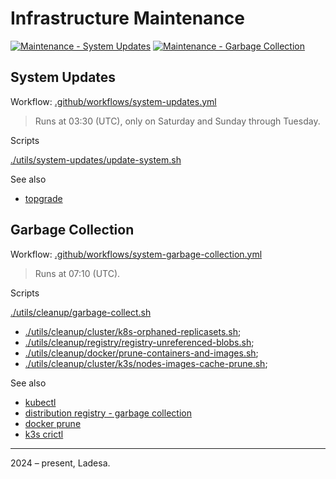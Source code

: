# Infrastructure Maintenance

[![Maintenance - System Updates](https://img.shields.io/github/actions/workflow/status/ladesa-ro/manutencao-devops/system-updates.yml?branch=main&style=for-the-badge&logo=github&label=Maintenance%20-%20System%20Updates&labelColor=%23111)](.github/workflows/system-updates.yml)
[![Maintenance - Garbage Collection](https://img.shields.io/github/actions/workflow/status/ladesa-ro/manutencao-devops/system-garbage-collection.yml?branch=main&style=for-the-badge&logo=github&label=Maintenance%20-%20Garbage%20Collection&labelColor=%23111)](.github/workflows/system-garbage-collection.yml)

## System Updates

Workflow: [.github/workflows/system-updates.yml](.github/workflows/system-updates.yml)

> Runs at 03:30 (UTC), only on Saturday and Sunday through Tuesday. 

Scripts

[./utils/system-updates/update-system.sh](./utils/system-updates/update-system.sh)  

See also

- [topgrade](https://github.com/topgrade-rs/topgrade#readme)

## Garbage Collection

Workflow: [.github/workflows/system-garbage-collection.yml](.github/workflows/system-garbage-collection.yml)

> Runs at 07:10 (UTC). 

Scripts

[./utils/cleanup/garbage-collect.sh](./utils/cleanup/garbage-collect.sh)  
- [./utils/cleanup/cluster/k8s-orphaned-replicasets.sh](./utils/cleanup/cluster/k8s-orphaned-replicasets.sh);
- [./utils/cleanup/registry/registry-unreferenced-blobs.sh](./utils/cleanup/registry/registry-unreferenced-blobs.sh);
- [./utils/cleanup/docker/prune-containers-and-images.sh](./utils/cleanup/docker/prune-containers-and-images.sh);
- [./utils/cleanup/cluster/k3s/nodes-images-cache-prune.sh](./utils/cleanup/cluster/k3s/nodes-images-cache-prune.sh);

See also

- [kubectl](https://kubernetes.io/docs/reference/kubectl/)
- [distribution registry - garbage collection](https://distribution.github.io/distribution/about/garbage-collection/)
- [docker prune](https://docs.docker.com/reference/cli/docker/system/prune/)
- [k3s crictl](https://github.com/kubernetes-sigs/cri-tools/blob/master/docs/crictl.md#usage)

---

2024 – present, Ladesa.
